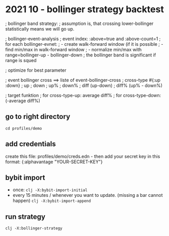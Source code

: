 # 2021 10 - bollinger strategy backtest

; bollinger band strategy:
; assumption is, that crossing lower-bollinger statistically means we will go up.

; bollinger-event-analysis
; event index: :above=true and :above-count=1
; for each bollinger-evnet:
; - create walk-forward window (if it is possible
; - find min/max in walk-forward window 
; - normalize min/max with range=bollinger-up - bollinger-down
; the bollinger band is significant if range is squed

; optimize for best parameter

; event bollinger cross     ==> liste of event-bollinger-cross
; cross-type #{:up :down}
; up
; down
; up%
; down%
; diff   (up-down)
; diff%  (up% - down%)

; target funktion
; for cross-type-up: average diff% 
; for cross-type-down: (-average diff%)



## go to right directory

`cd profiles/demo`

## add credentials

create this file: profiles/demo/creds.edn - then add your secret key in this format:
{:alphavantage "YOUR-SECRET-KEY"}

## bybit import

- once:  `clj -X:bybit-import-initial`
- every 15 minutes / whenever you want to update. (missing a bar cannot happen)
 `clj -X:bybit-import-append`


## run strategy

`clj -X:bollinger-strategy`
